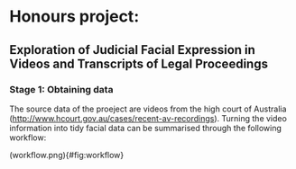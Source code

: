 # Honours project: 

## Exploration of Judicial Facial Expression in Videos and Transcripts of Legal Proceedings

### Stage 1: Obtaining data

The source data of the proeject are videos from the high court of Australia (http://www.hcourt.gov.au/cases/recent-av-recordings). Turning the video information into tidy facial data can be summarised through the following workflow: 

(workflow.png){#fig:workflow}

